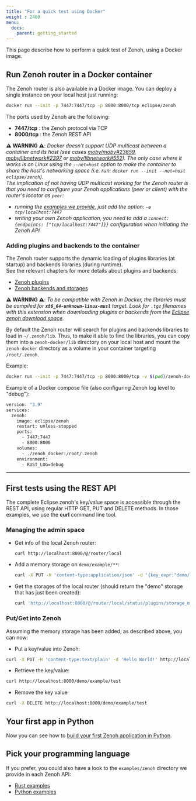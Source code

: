 ```yaml
---
title: "For a quick test using Docker"
weight : 2400
menu:
  docs:
    parent: getting_started
---
```


This page describe how to perform a quick test of Zenoh, using a Docker image.

## Run Zenoh router in a Docker container

The Zenoh router is also available in a Docker image. You can deploy a single instance on your local host just running:
```bash
docker run --init -p 7447:7447/tcp -p 8000:8000/tcp eclipse/zenoh
```

The ports used by Zenoh are the following:

  - **7447/tcp** : the Zenoh protocol via TCP
  - **8000/tcp** : the Zenoh REST API

**⚠️ WARNING ⚠️**: _Docker doesn't support UDP multicast between a container and its host (see cases [moby/moby#23659](https://github.com/moby/moby/issues/23659), [moby/libnetwork#2397](https://github.com/moby/libnetwork/issues/2397) or [moby/libnetwork#552](https://github.com/moby/libnetwork/issues/552)). The only case where it works is on Linux using the `--net=host` option to make the container to share the host's networking space (i.e. run: `docker run --init --net=host eclipse/zenoh`)._  
_The implication of not having UDP multicast working for the Zenoh router is that you need to configure your Zenoh applications (peer or client) with the router's locator as `peer`:_
  - _running the [examples we provide](#pick-your-programming-language), just add the option: `-e tcp/localhost:7447`_
  - _writing your own Zenoh application, you need to add a `connect: {endpoints: ["tcp/localhost:7447"]}}` configuration when initiating the Zenoh API_

### Adding plugins and backends to the container

The Zenoh router supports the dynamic loading of plugins libraries (at startup) and backends libraries (during runtime).  
See the relevant chapters for more details about plugins and backends:
 - [Zenoh plugins](../../manual/plugins)
 - [Zenoh backends and storages](../../manual/plugin-storage-manager)

**⚠️ WARNING ⚠️**: _To be compatible with Zenoh in Docker, the libraries must be compiled for **`x86_64-unknown-linux-musl`** target. Look for `.tgz` filenames with this extension when downloading plugins or backends from the [Eclipse zenoh download space](https://download.eclipse.org/zenoh)._

By default the Zenoh router will search for plugins and backends libraries to load in `~/.zenoh/lib`. Thus, to make it able to find the libraries, you can copy them into a `zenoh-docker/lib` directory on your local host and mount the `zenoh-docker` directory as a volume in your container targeting `/root/.zenoh`.

Example:
```bash
docker run --init -p 7447:7447/tcp -p 8000:8000/tcp -v $(pwd)/zenoh-docker:/root/.zenoh eclipse/zenoh
```

Example of a Docker compose file (also configuring Zenoh log level to "debug"):
```bash
version: "3.9"
services:
  zenoh:
    image: eclipse/zenoh
    restart: unless-stopped
    ports:
      - 7447:7447
      - 8000:8000
    volumes:
      - ./zenoh_docker:/root/.zenoh
    environment:
      - RUST_LOG=debug
```


--------------------------------
## First tests using the REST API

The complete Eclipse zenoh's key/value space is accessible through the REST API, using regular HTTP GET, PUT and DELETE methods. In those examples, we use the **curl** command line tool.

### Managing the admin space

 * Get info of the local Zenoh router:
   ```bash
   curl http://localhost:8000/@/router/local
   ```
 * Add a memory storage on `demo/example/**`:
   ```bash
   curl -X PUT -H 'content-type:application/json' -d '{key_expr:"demo/example/**", volume: "memory"}' http://localhost:8000/@/router/local/config/plugins/storage_manager/storages/demo
   ```
 * Get the storages of the local router (should return the "demo" storage that has just been created):
   ```bash
   curl 'http://localhost:8000/@/router/local/status/plugins/storage_manager/storages/*'
   ```

### Put/Get into Zenoh
Assuming the memory storage has been added, as described above, you can now:

 * Put a key/value into Zenoh:
  ```bash
  curl -X PUT -H 'content-type:text/plain' -d 'Hello World!' http://localhost:8000/demo/example/test
  ```
 * Retrieve the key/value:
  ```bash
  curl http://localhost:8000/demo/example/test
  ```
 * Remove the key value
  ```bash
  curl -X DELETE http://localhost:8000/demo/example/test
  ```

## Your first app in Python

Now you can see how to [build your first Zenoh application in Python](../first-app).

## Pick your programming language

If you prefer, you could also have a look to the `examples/zenoh` directory we provide in each Zenoh API:
- [Rust examples](https://github.com/eclipse-zenoh/zenoh/tree/main/examples)
- [Python examples](https://github.com/eclipse-zenoh/zenoh-python/tree/main/examples)
